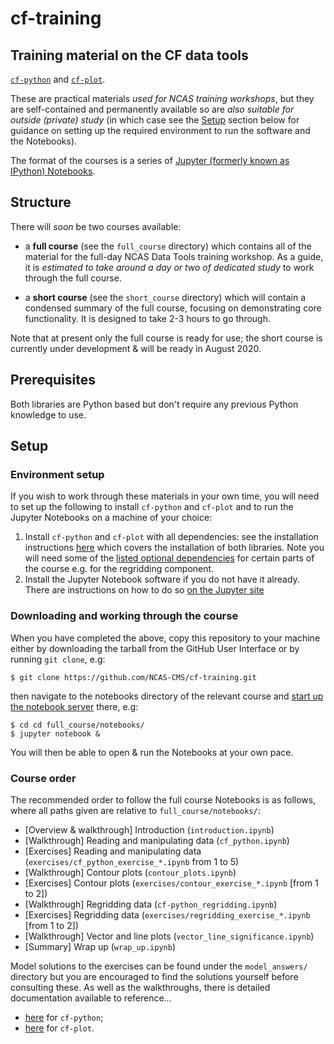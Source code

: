 # cf-training

## Training material on the CF data tools
[``cf-python``](https://ncas-cms.github.io/cf-python) and
[``cf-plot``](http://ajheaps.github.io/cf-plot).

These are practical materials *used for NCAS training workshops*, but
they are self-contained and permanently available so are *also suitable for
outside (private) study* (in which case see the [Setup](#setup) section
below for guidance on setting up the required environment to run
the software and the Notebooks).

The format of the courses is a series of
[Jupyter (formerly known as IPython) Notebooks](https://jupyter-notebook.readthedocs.io/en/stable/notebook.html).


## Structure

There will *soon* be two courses available:

* a **full course** (see the ``full_course`` directory) which contains all of
  the material for the full-day NCAS Data Tools training workshop. As a guide,
  it is *estimated to take around a day or two of dedicated study* to work
  through the full course.

* a **short course** (see the ``short_course`` directory) which will contain
  a condensed summary of the full course, focusing on demonstrating core
  functionality. It is designed to take 2-3 hours to go through.

Note that at present only the full course is ready for use; the short course
is currently under development & will be ready in August 2020.


## Prerequisites

Both libraries are Python based but don't require any previous Python
knowledge to use.


## Setup


### Environment setup

If you wish to work through these materials in your own time, you will
need to set up the following to install ``cf-python`` and ``cf-plot`` and to
run the Jupyter Notebooks on a machine of your choice:

1. Install ``cf-python`` and ``cf-plot`` with all dependencies: see the
   installation instructions
   [here](https://ncas-cms.github.io/cf-python/installation.html) which
   covers the installation of both libraries. Note you will need some of
   the [listed optional dependencies](https://ncas-cms.github.io/cf-python/installation.html#optional) for certain parts of the course e.g. for the
   regridding component.
2. Install the Jupyter Notebook software if you do not have it already. There
   are instructions on how to do so
   [on the Jupyter site](https://jupyter.readthedocs.io/en/latest/install.html)


### Downloading and working through the course

When you have completed the above, copy this repository to your machine
either by downloading the tarball from the GitHub User Interface or by
running ``git clone``, e.g:

```console
$ git clone https://github.com/NCAS-CMS/cf-training.git
```

then navigate to the notebooks directory of the relevant course and
[start up the notebook server](https://jupyter-notebook.readthedocs.io/en/stable/notebook.html#starting-the-notebook-server) there, e.g:

```console
$ cd cd full_course/notebooks/
$ jupyter notebook &
```

You will then be able to open & run the Notebooks at your own pace.


### Course order

The recommended order to follow the full course Notebooks is as follows,
where all paths given are relative to ``full_course/notebooks/``:

* [Overview & walkthrough] Introduction (``introduction.ipynb``)
* [Walkthrough] Reading and manipulating data (``cf_python.ipynb``)
* [Exercises] Reading and manipulating data (``exercises/cf_python_exercise_*.ipynb`` from 1 to 5)
* [Walkthrough] Contour plots (``contour_plots.ipynb``)
* [Exercises] Contour plots (``exercises/contour_exercise_*.ipynb`` [from 1 to 2])
* [Walkthrough] Regridding data (``cf-python_regridding.ipynb``)
* [Exercises] Regridding data (``exercises/regridding_exercise_*.ipynb`` [from 1 to 2])
* [Walkthrough] Vector and line plots (``vector_line_significance.ipynb``)
* [Summary] Wrap up (``wrap_up.ipynb``)

Model solutions to the exercises can be found under the
``model_answers/`` directory but you are encouraged to find the solutions
yourself before consulting these. As well as the walkthroughs, there is
detailed documentation available to reference...

* [here](https://ncas-cms.github.io/cf-python/) for ``cf-python``;
* [here](http://ajheaps.github.io/cf-plot/) for ``cf-plot``.
